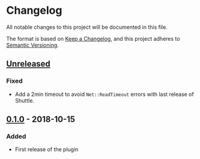 # Changelog
All notable changes to this project will be documented in this file.

The format is based on [Keep a Changelog](https://keepachangelog.com/en/1.0.0/),
and this project adheres to [Semantic Versioning](https://semver.org/spec/v2.0.0.html).

## [Unreleased]
### Fixed
- Add a 2min timeout to avoid `Net::ReadTimeout` errors with last release of Shuttle.

## [0.1.0] - 2018-10-15
### Added
- First release of the plugin

[Unreleased]: https://github.com/ShuttleProject/fastlane-plugin-shuttle/compare/v0.1.0...master
[0.1.0]: https://github.com/ShuttleProject/fastlane-plugin-shuttle/commits/v0.1.0
